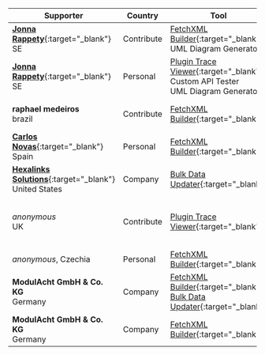 Supporter|Country|Tool|Why/How|Users|When
---|---|---|---|---|---
[**Jonna Rappety**](https://rappen.net){:target="_blank"}<br/>SE|Contribute|[FetchXML Builder](https://fethchxmlbuilder.com){:target="_blank"}<br/>UML Diagram Generator|||April 2025
[**Jonna Rappety**](https://rappen.net){:target="_blank"}<br/>SE|Personal|[Plugin Trace Viewer](https://jonasr.app/ptv){:target="_blank"}<br/>Custom API Tester<br/>UML Diagram Generator|||April 2025
**raphael medeiros**<br/>brazil|Contribute|[FetchXML Builder](https://fethchxmlbuilder.com){:target="_blank"}|Report Bugs<br/>Helping|Developer<br/>Customizer|April 2025
[**Carlos Novas**](https://www.linkedin.com/in/carlosnovas/){:target="_blank"}<br/>Spain|Personal|[FetchXML Builder](https://fethchxmlbuilder.com){:target="_blank"}|OOB can't|Developer|February 2025
[**Hexalinks Solutions**](https://www.hexalinks.com/){:target="_blank"}<br/>United States|Company|[Bulk Data Updater](https://jonasr.app/bdu){:target="_blank"}|OOB can't|Administrator|January 2025
_anonymous_<br/>UK|Contribute|[Plugin Trace Viewer](https://jonasr.app/ptv){:target="_blank"}|Save Time<br/>Quality<br/>OOB can't||January 2025
_anonymous_, Czechia|Personal|[FetchXML Builder](https://fethchxmlbuilder.com){:target="_blank"}||Developer|November 2024
**ModulAcht GmbH & Co. KG**<br/>Germany|Company|[FetchXML Builder](https://fethchxmlbuilder.com){:target="_blank"}<br/>[Bulk Data Updater](https://jonasr.app/bdu){:target="_blank"}||Developer<br/>Administrator|November 2024
**ModulAcht GmbH & Co. KG**<br/>Germany|Company|[FetchXML Builder](https://fethchxmlbuilder.com){:target="_blank"}||Developer<br/>Administrator|November 2024
